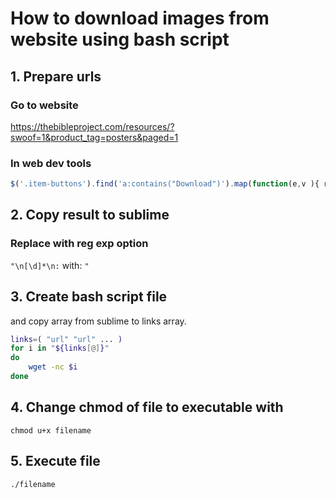 # How to download images from website using bash script

## 1. Prepare urls
### Go to website
https://thebibleproject.com/resources/?swoof=1&product_tag=posters&paged=1

### In web dev tools
```javascript
$('.item-buttons').find('a:contains("Download")').map(function(e,v ){ return ($(v).attr('href')) }).toArray()
```

## 2. Copy result to sublime
### Replace with reg exp option
`"\n[\d]*\n:`
with: 
`" `

## 3. Create bash script file
and copy array from sublime to links array.
```bash
links=( "url" "url" ... )
for i in "${links[@]}"
do
	wget -nc $i
done
```

## 4. Change chmod of file to executable with
`chmod u+x filename`

## 5. Execute file
`./filename`

